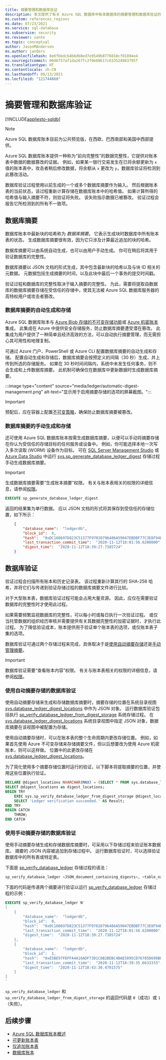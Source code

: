 ```yaml
---
title: 摘要管理和数据库验证
description: 本文提供了有关 Azure SQL 数据库中账本数据库的摘要管理和数据库验证的信息。
ms.custom: references_regions
ms.date: 07/23/2021
ms.service: sql-database
ms.subservice: security
ms.reviewer: vanto
ms.topic: conceptual
author: JasonMAnderson
ms.author: janders
ms.openlocfilehash: 8e6fbbdcb4b6db8ed7e9549b8776010cf01894e4
ms.sourcegitcommit: 0046757af1da267fc2f0e88617c633524883795f
ms.translationtype: HT
ms.contentlocale: zh-CN
ms.lasthandoff: 08/13/2021
ms.locfileid: "121744868"
---
```

# <a name="digest-management-and-database-verification"></a>摘要管理和数据库验证

[!INCLUDE[appliesto-sqldb](../includes/appliesto-sqldb.md)]

> [!NOTE]
> Azure SQL 数据库账本目前为公共预览版，在西欧、巴西南部和美国中西部提供。

Azure SQL 数据库账本提供一种称为“前向完整性”的数据完整性，它提供对账本表中数据的数据篡改的证据。 例如，如果某一银行交易发生在已将余额更新为 `x` 值的账本表中，攻击者稍后修改数据，将余额从 `x` 更改为 `y`，数据库验证将检测到此篡改活动。  

数据库验证过程使用以前生成的一个或多个数据库摘要作为输入。 然后根据账本表的当前状态，该过程重新计算存储在数据库账本中的哈希值。 如果计算所得的哈希值与输入摘要不符，则验证将失败。 该失败指示数据已被篡改。 验证过程会报告它所检测到的所有不一致项。

## <a name="database-digests"></a>数据库摘要

数据库账本中最新块的哈希称为 *数据库摘要*。 它表示生成块时数据库中所有账本表的状态。 生成数据库摘要很有效，因为它只涉及计算最近追加的块的哈希。 

数据库摘要可以由系统自动生成，也可以由用户手动生成。 你可在稍后将其用于验证数据库的完整性。 

数据库摘要以 JSON 文档的形式生成，其中包含最新块的哈希以及与块 ID 相关的元数据。 元数据包括生成摘要的时间，以及此块中最后一个事务的提交时间戳。

验证过程和数据库的完整性取决于输入摘要的完整性。 为此，需要将提取自数据库的数据库摘要存储在受信任的存储中，使其无法被 Azure SQL 数据库服务器的高特权用户或攻击者篡改。

### <a name="automatic-generation-and-storage-of-database-digests"></a>数据库摘要的自动生成和存储

Azure SQL 数据库账本与 [Azure Blob 存储的不可变存储功能](../../storage/blobs/immutable-storage-overview.md)或 [Azure 机密账本](../../confidential-ledger/index.yml)集成。 此集成在 Azure 中提供安全存储服务，防止数据库摘要遭受潜在篡改。 此集成为用户提供了一种简单且经济高效的方法，可以自动执行摘要管理，而无需担心其可用性和地理复制。 

可通过 Azure 门户、PowerShell 或 Azure CLI 配置数据库摘要的自动生成和存储。 配置自动生成和存储后，数据库摘要会按预定义的间隔（30 秒）生成，并上传到所选的存储服务。 如果在 30 秒时间间隔内，系统中未发生任何事务，则不会生成和上传数据库摘要。 此机制可确保仅在数据库中更新数据时生成数据库摘要。

:::image type="content" source="media/ledger/automatic-digest-management.png" alt-text="显示用于启用摘要存储的选项的屏幕截图。"::: 

> [!IMPORTANT]
> 预配后，应在容器上配置[不可变策略](../../storage/blobs/immutable-policy-configure-version-scope.md)，确保防止数据库摘要被篡改。

### <a name="manual-generation-and-storage-of-database-digests"></a>数据库摘要的手动生成和存储

还可使用 Azure SQL 数据库账本按需生成数据库摘要，以便可以手动将摘要存储在你认为受信任的存储目标的任何服务或设备中。 例如，你可能选择本地一次写入多次读取 (WORM) 设备作为目标。 可在 [SQL Server Management Studio](/sql/ssms/download-sql-server-management-studio-ssms) 或 [Azure Data Studio](/sql/azure-data-studio/download-azure-data-studio) 中运行 [sys.sp_generate_database_ledger_digest](/sql/relational-databases/system-stored-procedures/sys-sp-generate-database-ledger-digest-transact-sql) 存储过程手动生成数据库摘要。

> [!IMPORTANT]
> 生成数据库摘要需要“生成账本摘要”权限。 有关与账本表相关的权限的详细信息，请参阅[权限](/sql/relational-databases/security/permissions-database-engine#asdbpermissions)。 

```sql
EXECUTE sp_generate_database_ledger_digest
```

返回的结果集为单行数据。 应以 JSON 文档的形式将其保存到受信任的存储位置，如下所示：

```json
    {
        "database_name":  "ledgerdb",
        "block_id":  0,
        "hash":  "0xDC160697D823C51377F97020796486A59047EBDBF77C3E8F94EEE0FFF7B38A6A",
        "last_transaction_commit_time":  "2020-11-12T18:01:56.6200000",
        "digest_time":  "2020-11-12T18:39:27.7385724"
    }
```

## <a name="database-verification"></a>数据库验证

验证过程会扫描所有账本和历史记录表。 该过程重新计算其行的 SHA-256 哈希，并将它们与传递到验证存储过程的数据库摘要文件进行比较。 

对于大型账本表，数据库验证过程可能会占用大量资源。 因此，应仅在需要验证数据库的完整性时才使用此过程。 

如果需要频繁监视数据库的完整性，可以每小时或每日执行一次验证过程。 或仅当托管数据的组织经历审核并需要提供有关其数据完整性的加密证据时，才执行此过程。 为了降低验证成本，账本提供用于验证单个账本表的选项，或仅账本表子集的选项。 

数据库验证可通过两个存储过程来完成，具体取决于是[使用自动摘要存储](#database-verification-that-uses-automatic-digest-storage)还是[手动管理摘要](#database-verification-that-uses-manual-digest-storage)。

> [!IMPORTANT]
> 数据库验证需要“查看账本内容”权限。 有关与账本表相关的权限的详细信息，请参阅[权限](/sql/relational-databases/security/permissions-database-engine#asdbpermissions)。 

### <a name="database-verification-that-uses-automatic-digest-storage"></a>使用自动摘要存储的数据库验证

使用自动摘要存储来生成和存储数据库摘要时，摘要存储的位置在系统目录视图 [sys.database_ledger_digest_locations](/sql/relational-databases/system-catalog-views/sys-database-ledger-digest-locations-transact-sql) 中作为 JSON 对象。 运行数据库验证包括执行 [sp_verify_database_ledger_from_digest_storage](/sql/relational-databases/system-stored-procedures/sys-sp-verify-database-ledger-from-digest-storage-transact-sql) 系统存储过程。 在 [sys.database_ledger_digest_locations](/sql/relational-databases/system-catalog-views/sys-database-ledger-digest-locations-transact-sql) 系统目录视图中指定 JSON 对象，数据库摘要在该视图中被配置为存储。 

使用自动摘要存储时，可以在账本表的整个生命周期内更改存储位置。  例如，如果首先使用 Azure 不可变存储来存储摘要文件，但以后想要改为使用 Azure 机密账本，则可以这样做。 位置中的此更改存储在 [sys.database_ledger_digest_locations](/sql/relational-databases/system-catalog-views/sys-database-ledger-digest-locations-transact-sql)。 

为了简化使用多个摘要存储位置时运行的验证，以下脚本将提取摘要的位置，并使用这些位置执行验证。

```sql
DECLARE @digest_locations NVARCHAR(MAX) = (SELECT * FROM sys.database_ledger_digest_locations FOR JSON AUTO, INCLUDE_NULL_VALUES);
SELECT @digest_locations as digest_locations;
BEGIN TRY
    EXEC sys.sp_verify_database_ledger_from_digest_storage @digest_locations;
    SELECT 'Ledger verification succeeded.' AS Result;
END TRY
BEGIN CATCH
    THROW;
END CATCH
```

### <a name="database-verification-that-uses-manual-digest-storage"></a>使用手动摘要存储的数据库验证

使用手动摘要存储生成和存储数据库摘要时，可采用以下存储过程来验证账本数据库。 摘要的 JSON 内容被追加到存储过程中。 运行数据库验证时，可以选择验证数据库中的所有表或特定表。 

下面是 [sp_verify_database_ledger](/sql/relational-databases/system-stored-procedures/sys-sp-verify-database-ledger-transact-sql) 存储过程的语法：

```sql
sp_verify_database_ledger <JSON_document_containing_digests>, <table_name> 
```

下面的代码是传递两个摘要进行验证以运行 [sp_verify_database_ledger](/sql/relational-databases/system-stored-procedures/sys-sp-verify-database-ledger-transact-sql) 存储过程的示例： 

```sql
EXECUTE sp_verify_database_ledger N'
[
    {
        "database_name":  "ledgerdb",
        "block_id":  0,
        "hash":  "0xDC160697D823C51377F97020796486A59047EBDBF77C3E8F94EEE0FFF7B38A6A",
        "last_transaction_commit_time":  "2020-11-12T18:01:56.6200000",
        "digest_time":  "2020-11-12T18:39:27.7385724"
    },
    {
        "database_name":  "ledgerdb",
        "block_id":  1,
        "hash":  "0xE5BE97FDFFA4A16ADF7301C8B2BEBC4BAE5895CD76785D699B815ED2653D9EF8",
        "last_transaction_commit_time":  "2020-11-12T18:39:35.6633333",
        "digest_time":  "2020-11-12T18:43:30.4701575"
    }
]
'
```

`sp_verify_database_ledger` 和 `sp_verify_database_ledger_from_digest_storage` 的返回代码是 `0`（成功）或 `1`（失败）。

## <a name="next-steps"></a>后续步骤

- [Azure SQL 数据库账本概述](ledger-overview.md)
- [可更新账本表](ledger-updatable-ledger-tables.md)   
- [仅追加账本表](ledger-append-only-ledger-tables.md)   
- [数据库账本](ledger-database-ledger.md)